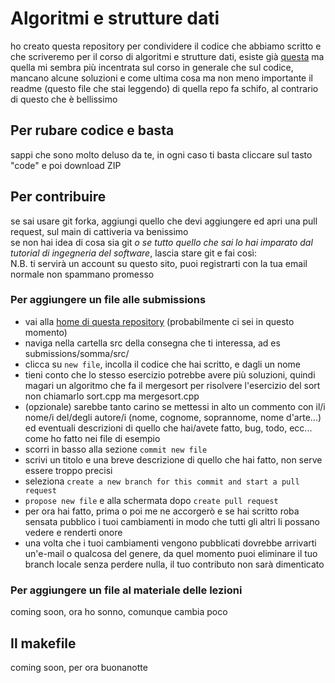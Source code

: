 <h1>Algoritmi e strutture dati</h1>
ho creato questa repository per condividere il codice che abbiamo scritto e che scriveremo per il corso di algoritmi e strutture dati, esiste già <a href="https://github.com/unitn-drive/algoritmi-e-strutture-dati/tree/master/Esercizi/2016-2017">questa</a> ma quella mi sembra più incentrata sul corso in generale che sul codice, mancano alcune soluzioni e come ultima cosa ma non meno importante il readme (questo file che stai leggendo) di quella repo fa schifo, al contrario di questo che è bellissimo

<h2>Per rubare codice e basta</h2>
sappi che sono molto deluso da te, in ogni caso ti basta cliccare sul tasto "code" e poi download ZIP

<h2>Per contribuire</h2>
se sai usare git forka, aggiungi quello che devi aggiungere ed apri una pull request, sul main di cattiveria va benissimo<br>
se non hai idea di cosa sia git <i>o se tutto quello che sai lo hai imparato dal tutorial di ingegneria del software</i>, lascia stare git e fai così:<br>
N.B. ti servirà un account su questo sito, puoi registrarti con la tua email normale non spammano promesso
<h3>Per aggiungere un file alle submissions</h3>
<ul>
    <li>vai alla <a href="https://github.com/FrancescoPiazzi/ASD">home di questa repository</a> (probabilmente ci sei in questo momento)</li>
    <li>naviga nella cartella src della consegna che ti interessa, ad es submissions/somma/src/</li>
    <li>clicca su <code>new file</code>, incolla il codice che hai scritto, e dagli un nome</li>
    <li>tieni conto che lo stesso esercizio potrebbe avere più soluzioni, quindi magari un algoritmo che fa il mergesort per risolvere l'esercizio del sort non chiamarlo sort.cpp ma mergesort.cpp</li>
    <li>(opzionale) sarebbe tanto carino se mettessi in alto un commento con il/i nome/i del/degli autore/i (nome, cognome, soprannome, nome d'arte...) ed eventuali descrizioni di quello che hai/avete fatto, bug, todo, ecc... come ho fatto nei file di esempio</li>
    <li>scorri in basso alla sezione <code>commit new file</code></li>
    <li>scrivi un titolo e una breve descrizione di quello che hai fatto, non serve essere troppo precisi</li>
    <li>seleziona <code>create a new branch for this commit and start a pull request</code></li>
    <li><code>propose new file</code> e alla schermata dopo <code>create pull request</code></li>
    <li>per ora hai fatto, prima o poi me ne accorgerò e se hai scritto roba sensata pubblico i tuoi cambiamenti in modo che tutti gli altri li possano vedere e renderti onore</li>
    <li>una volta che i tuoi cambiamenti vengono pubblicati dovrebbe arrivarti un'e-mail o qualcosa del genere, da quel momento puoi eliminare il tuo branch locale senza perdere nulla, il tuo contributo non sarà dimenticato</li>
</ul>

<h3>Per aggiungere un file al materiale delle lezioni</h3>
coming soon, ora ho sonno, comunque cambia poco

<h2>Il makefile</h2>
coming soon, per ora buonanotte
